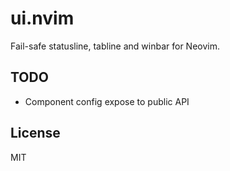 # ui.nvim

Fail-safe statusline, tabline and winbar for Neovim.

## TODO

- Component config expose to public API

## License

MIT
